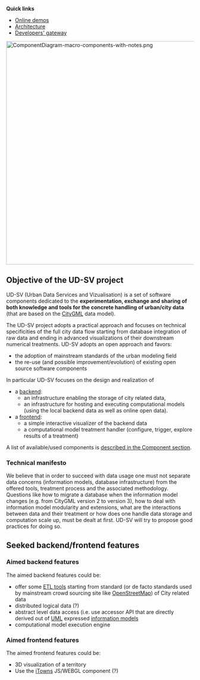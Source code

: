 <a name="top"></a>
**Quick links**
 * [Online demos](https://projet.liris.cnrs.fr/vcity/demos/)
 * [Architecture](Architecture/Readme.md)
 * [Developers' gateway](/ImplementationKnowHow/DevelopersCentral.md)

<a name="top"></a>
<img src="SoftwareComponents/Diagrams/ComponentDiagram-macro-components-with-notes.png"
     align=center
     alt="ComponentDiagram-macro-components-with-notes.png" 
     width="600"
     border="0">


## Objective of the UD-SV project

UD-SV (Urban Data Services and Vizualisation) is a set of software components 
dedicated to the **experimentation, exchange and sharing of both knowledge 
and tools for the concrete handling of urban/city data** (that are based on 
the [CityGML](https://en.wikipedia.org/wiki/CityGML) data model).

The UD-SV project adopts a practical approach and focuses on technical 
specificities of the full city data flow starting from database integration 
of raw data and ending in advanced visualizations of their downstream numerical
treatments. UD-SV adopts an open approach and favors:
  * the adoption of mainstream standards of the urban modeling field
  * the re-use (and possible improvement/evolution) of existing open source software components

In particular UD-SV focuses on the design and realization of
  * a [backend](#aimed-backend-features): 
     - an infrastructure enabling the storage of city related data,
     - an infrastructure for hosting and executing computational models (using the local backend data as well as online open data).  
  * a [frontend](#aimed-frontend-features): 
     - a simple interactive visualizer of the backend data
     - a computational model treatment handler (configure, trigger, explore results of a treatment)
     
A list of available/used components is [described in the Component section](https://github.com/VCityTeam/UD-SV/blob/master/SoftwareComponents/Readme.md).

### Technical manifesto
We believe that in order to succeed with data usage one must not separate data concerns (information models, database infrastructure) from the offered tools, treatment process and the associated methodology. Questions like how to migrate a database when the information model changes (e.g. from CityGML version 2 to version 3), how to deal with information model modularity and extensions, what are the interactions between data and their treatment or how does one handle data storage and computation scale up, must be dealt at first. UD-SV will try to propose good practices for doing so.

## Seeked backend/frontend features
### Aimed backend features
The aimed backend features could be:
 * offer some [ETL tools](https://en.wikipedia.org/wiki/Extract,_transform,_load) starting from standard (or de facto standards used by mainstream crowd sourcing site like [OpenStreetMap](https://en.wikipedia.org/wiki/OpenStreetMap)) of City related data   
 * distributed logical data (?)
 * abstract level data access (i.e. use accessor API that are directly derived out of [UML](https://en.wikipedia.org/wiki/Unified_Modeling_Language) expressed [information models](https://en.wikipedia.org/wiki/Information_model)  
 * computational model execution engine
 
 ### Aimed frontend features
 The aimed frontend features could be:
   * 3D visualization of a territory
   * Use the [iTowns](http://www.itowns-project.org/) JS/WEBGL component (?)
